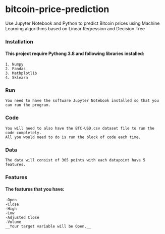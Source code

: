 # bitcoin-price-prediction
Use Jupyter Notebook and Python to predict Bitcoin prices using Machine Learning algorithms based on Linear Regression and Decision Tree
### Installation
#### This project require Pythong 3.8 and following libraries installed:
	
	1. Numpy
	2. Pandas
	3. Mathplotlib
	4. Sklearn
### Run 
	You need to have the software Jupyter Notebook installed so that you can run the program.
### Code
	You will need to also have the BTC-USD.csv dataset file to run the code completely.
	All you would need to do is run the block of code each time. 

### Data 
	The data will consist of 365 points with each datapoint have 5 features. 

### Features

#### The features that you have: 
	-Open
	-Close
	-High
	-Low
	-Adjusted Close
	-Volume
	__Your target variable will be Open.__
